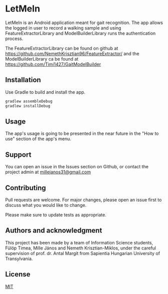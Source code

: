 # LetMeIn

LetMeIn is an Android application meant for gait recognition. The app allows the logged in user to record a walking sample and using FeatureExtractorLibrary and ModelBuilderLibrary runs the authentication process.

The FeatureExtractorLibrary can be found on github at https://github.com/NemethKrisztian96/FeatureExtractor/ and the ModelBuilderLibrary ca be found at https://github.com/Timi1427/GaitModelBuilder
## Installation

Use Gradle to build and install the app.

```gradle
gradlew assembleDebug
gradlew installDebug
```

## Usage

The app's usage is going to be presented in the near future in the "How to use" section of the app's menu.

## Support
You can open an issue in the Issues section on Github, or contact the project admin at millejanos31@gmail.com 

## Contributing
Pull requests are welcome. For major changes, please open an issue first to discuss what you would like to change.

Please make sure to update tests as appropriate.

## Authors and acknowledgment

This project has been made by a team of Information Science students, Fülöp Timea, Mille János and Nemeth Krisztian-Miklos, under the careful supervision of prof. dr. Antal Margit from Sapientia Hungarian University of Transylvania.


## License
[MIT](https://choosealicense.com/licenses/mit/)
